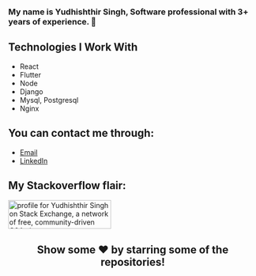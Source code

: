 
### My name is Yudhishthir Singh, Software professional with 3+ years of experience. 👋

## Technologies I Work With

- React
- Flutter
- Node
- Django
- Mysql, Postgresql
- Nginx

## You can contact me through:

- [Email](singh.yudi20@gmail.com)
- [LinkedIn](https://www.linkedin.com/in/yudhishthir-singh-b4741b192/)

## My Stackoverflow flair:

<a href="https://stackexchange.com/users/8771218"><img src="https://stackexchange.com/users/flair/8771218.png" width="208" height="58" alt="profile for Yudhishthir Singh on Stack Exchange, a network of free, community-driven Q&amp;A sites" title="profile for Yudhishthir Singh on Stack Exchange, a network of free, community-driven Q&amp;A sites"></a>



<h2 align="center">Show some ❤️ by starring some of the repositories!</h2>



</div>
